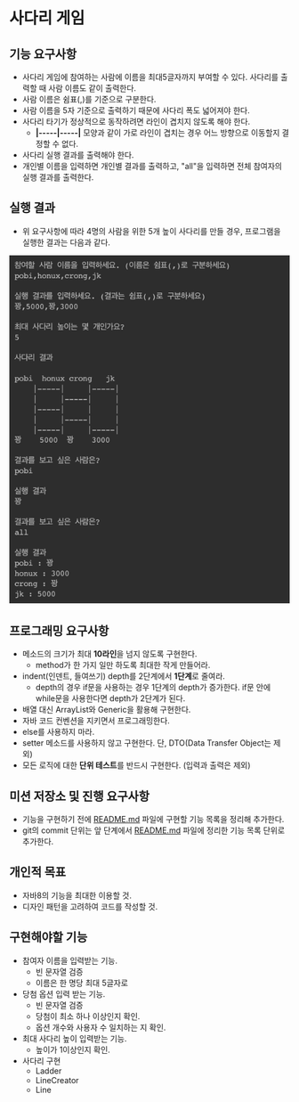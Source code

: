 # 사다리 게임
## 기능 요구사항
- 사다리 게임에 참여하는 사람에 이름을 최대5글자까지 부여할 수 있다. 사다리를 출력할 때 사람 이름도 같이 출력한다.
- 사람 이름은 쉼표(,)를 기준으로 구분한다.
- 사람 이름을 5자 기준으로 출력하기 때문에 사다리 폭도 넓어져야 한다.
- 사다리 타기가 정상적으로 동작하려면 라인이 겹치지 않도록 해야 한다.
    - **|-----|-----|** 모양과 같이 가로 라인이 겹치는 경우 어느 방향으로 이동할지 결정할 수 없다.
- 사다리 실행 결과를 출력해야 한다.
- 개인별 이름을 입력하면 개인별 결과를 출력하고, "all"을 입력하면 전체 참여자의 실행 결과를 출력한다.  

## 실행 결과
- 위 요구사항에 따라 4명의 사람을 위한 5개 높이 사다리를 만들 경우, 프로그램을 실행한 결과는 다음과 같다. 

![실행결과](/image/실행결과.png)

## 프로그래밍 요구사항

- 메소드의 크기가 최대 **10라인**을 넘지 않도록 구현한다.
    - method가 한 가지 일만 하도록 최대한 작게 만들어라.
- indent(인덴트, 들여쓰기) depth를 2단계에서 **1단계**로 줄여라.
    - depth의 경우 if문을 사용하는 경우 1단계의 depth가 증가한다. if문 안에 while문을 사용한다면 depth가 2단계가 된다.
- 배열 대신 ArrayList와 Generic을 활용해 구현한다.
- 자바 코드 컨벤션을 지키면서 프로그래밍한다.
- else를 사용하지 마라.
- setter 메소드를 사용하지 않고 구현한다. 단, DTO(Data Transfer Object는 제외)
- 모든 로직에 대한 **단위 테스트**를 반드시 구현한다. (입력과 출력은 제외)

## 미션 저장소 및 진행 요구사항

- 기능을 구현하기 전에 [README.md](http://readme.md/) 파일에 구현할 기능 목록을 정리해 추가한다.
- git의 commit 단위는 앞 단계에서 [README.md](http://readme.md/) 파일에 정리한 기능 목록 단위로 추가한다.

## 개인적 목표
- 자바8의 기능을 최대한 이용할 것.
- 디자인 패턴을 고려하여 코드를 작성할 것.

## 구현해야할 기능 
- 참여자 이름을 입력받는 기능.
    - 빈 문자열 검증
    - 이름은 한 명당 최대 5글자로 
- 당첨 옵션 입력 받는 기능.
    - 빈 문자열 검증
    - 당첨이 최소 하나 이상인지 확인.
    - 옵션 개수와 사용자 수 일치하는 지 확인.
- 최대 사다리 높이 입력받는 기능.
    - 높이가 1이상인지 확인. 
- 사다리 구현
    - Ladder
    - LineCreator
    - Line
    
